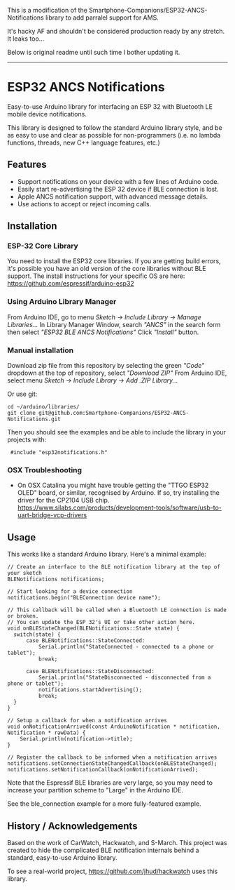 This is a modification of the Smartphone-Companions/ESP32-ANCS-Notifications library to add parralel support for AMS.

It's hacky AF and shouldn't be considered production ready by any stretch. It leaks too...

Below is original readme until such time I bother updating it.

---

# ESP32 ANCS Notifications
Easy-to-use Arduino library for interfacing an ESP 32 with Bluetooth LE mobile device notifications.

This library is designed to follow the standard Arduino library style, and be as easy to use and clear as possible for non-programmers (i.e. no lambda functions, threads, new C++ language features, etc.)

## Features

  + Support notifications on your device with a few lines of Arduino code.
  + Easily start re-advertising the ESP 32 device if BLE connection is lost.
  + Apple ANCS notification support, with advanced message details.
  + Use actions to accept or reject incoming calls.


## Installation

### ESP-32 Core Library
You need to install the ESP32 core libraries. If you are getting build errors, it's possible you have an old version of the core libraries without BLE support. The install instructions for your specific OS are here:
https://github.com/espressif/arduino-esp32

### Using Arduino Library Manager

From Arduino IDE, go to menu *Sketch -> Include Library -> Manage Libraries...*
In Library Manager Window, search *"ANCS"* in the search form then select *"ESP32 BLE ANCS Notifications"*
Click *"Install"* button.

### Manual installation

Download zip file from this repository by selecting the green *"Code"* dropdown at the top of repository, select *"Download ZIP"*
From Arduino IDE, select menu *Sketch -> Include Library -> Add .ZIP Library...*

Or use git:
 ```
 cd ~/arduino/libraries/
 git clone git@github.com:Smartphone-Companions/ESP32-ANCS-Notifications.git
 ```

Then you should see the examples and be able to include the library in your projects with:

```
 #include "esp32notifications.h"
```
 
### OSX Troubleshooting

  - On OSX Catalina you might have trouble getting the "TTGO ESP32 OLED" board, or similar, recognised by Arduino. If so, try installing the driver for the CP2104 USB chip. https://www.silabs.com/products/development-tools/software/usb-to-uart-bridge-vcp-drivers
 
 
## Usage

This works like a standard Arduino library. Here's a minimal example:

```
// Create an interface to the BLE notification library at the top of your sketch
BLENotifications notifications;

// Start looking for a device connection
notifications.begin("BLEConnection device name");

// This callback will be called when a Bluetooth LE connection is made or broken.
// You can update the ESP 32's UI or take other action here.
void onBLEStateChanged(BLENotifications::State state) {
  switch(state) {
      case BLENotifications::StateConnected:
          Serial.println("StateConnected - connected to a phone or tablet"); 
          break;

      case BLENotifications::StateDisconnected:
          Serial.println("StateDisconnected - disconnected from a phone or tablet"); 
          notifications.startAdvertising(); 
          break; 
  }
}

// Setup a callback for when a notification arrives
void onNotificationArrived(const ArduinoNotification * notification, Notification * rawData) {
    Serial.println(notification->title);
}

// Register the callback to be informed when a notification arrives
notifications.setConnectionStateChangedCallback(onBLEStateChanged);
notifications.setNotificationCallback(onNotificationArrived);
```

Note that the Espressif BLE libraries are very large, so you may need to increase your partition scheme to "Large" in the Arduino IDE.

See the ble_connection example for a more fully-featured example.




## History / Acknowledgements

Based on the work of CarWatch, Hackwatch, and S-March. This project was created to hide the complicated BLE notification internals behind a standard, easy-to-use Arduino library.

To see a real-world project, https://github.com/jhud/hackwatch uses this library.

